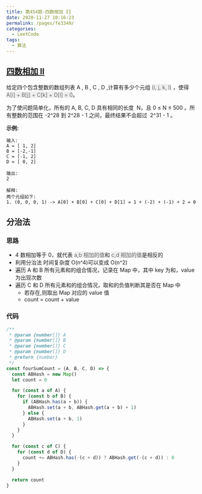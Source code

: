 ```yaml
---
title: 第454题-四数相加 II
date: 2020-11-27 10:16:23
permalink: /pages/fe3349/
categories:
  - LeetCode
tags:
  - 算法
---
```


## [四数相加 II](https://leetcode-cn.com/problems/4sum-ii/)

给定四个包含整数的数组列表 A , B , C , D ,计算有多少个元组 <font style="background: #eee; color: #666;">(i, j, k, l)</font> ，使得 <font style="background: #eee; color: #666;">A[i] + B[j] + C[k] + D[l] = 0</font>。

为了使问题简单化，所有的 A, B, C, D 具有相同的长度  N，且 0 ≤ N ≤ 500 。所有整数的范围在 -2^28 到 2^28 - 1 之间，最终结果不会超过  2^31 - 1 。

<!-- more -->

**示例:**

```
输入:
A = [ 1, 2]
B = [-2,-1]
C = [-1, 2]
D = [ 0, 2]

输出:
2

解释:
两个元组如下:
1. (0, 0, 0, 1) -> A[0] + B[0] + C[0] + D[1] = 1 + (-2) + (-1) + 2 = 0
```

## 分治法

### 思路

- 4 数相加等于 0，就代表 <font style="background: #eee; color: #666;">a,b 相加的值</font>和 <font style="background: #eee; color: #666;">c,d 相加的值</font>是相反的
- 利用分治法 时间复杂度 O(n^4)可以变成 O(n^2)
- 遍历 A 和 B 所有元素和的组合情况，记录在 Map 中，其中 key 为和，value 为出现次数
- 遍历 C 和 D 所有元素和的组合情况，取和的负值判断其是否在 Map 中
  - 若存在,则取出 Map 对应的 value 值
  - count = count + value

### 代码

```JavaScript
/**
 * @param {number[]} A
 * @param {number[]} B
 * @param {number[]} C
 * @param {number[]} D
 * @return {number}
 */
const fourSumCount = (A, B, C, D) => {
  const ABHash = new Map()
  let count = 0

  for (const a of A) {
    for (const b of B) {
      if (ABHash.has(a + b)) {
        ABHash.set(a + b, ABHash.get(a + b) + 1)
      } else {
        ABHash.set(a + b, 1)
      }
    }
  }

  for (const c of C) {
    for (const d of D) {
      count += ABHash.has(-(c + d)) ? ABHash.get(-(c + d)) : 0
    }
  }

  return count
}
```
